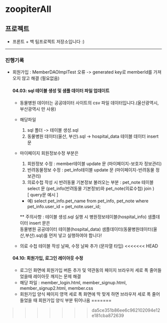 # zoopiterAll

## 프로젝트

- 프론트 + 백 팀프로젝트 저장소입니다 :)

---

### 진행기록

- 회원가입 : MemberDAOImplTest 오류 -> generated key로 memberId를 가져오지 않고 해결 (필요없음)

  #### 04.03: sql 테이블 생성 및 샘플 데이터 파일 업데이트

  - 동물병원 데이터는 공공데이터 사이트의 csv 파일 데이터입니다.(울산광역시, 부산광역시 만 사용)

  - 해당파일

    1. sql 폴더 -> 테이블 생성.sql
    2. 동물병원 데이터(울산, 부산).sql -> hospital_data 테이블 데이터 insert문

  - 마이페이지 회원정보수정 부분은

    1. 회원정보 수정 : member테이블 update 문 (마이페이지-보호자 정보관리)
    2. 반려동물정보 수정 : pet_info테이블 update 문 (마이페이지-반려동물 정보관리)
    3. 의료수첩 작성 시 반려동물 기본정보 불러오는 부분 : pet_note 테이블 select 문 (pet_info(반려동물 기본정보)와 pet_note(의료수첩) join )  
       [ query문 예시 ]

    - 예) select pet_info.pet_name from pet_info, pet_note where pet_info.user_id = pet_note.user_id;

    \*\* 주의사항 : 테이블 생성.sql 실행 시 병원정보테이블(hospital_info) 샘플데이터 insert 문은  
    동물병원 공공데이터 테이블(hospital_data) 샘플데이터(동물병원데이터(울산,부산).sql)를 먼저 넣고 실행하여야 합니다!

  - 의료 수첩 테이블 작성 날짜, 수정 날짜 추가 (문자열 타입)
<<<<<<< HEAD

  #### 04.10: 회원가입, 로그인 레이아웃 수정

  - 로그인 화면에 회원가입 버튼 추가 및 약관동의 페이지 브라우저 세로 폭 줄어들었을때 레이아웃 깨지는 문제 해결
  - 해당 파일 : member_login.html, member_signup.html, member_signup2.html, member.css
  - 회원가입 양식 페이지 영역 세로 폭 화면에 딱 맞게 하면 브라우저 세로 폭 줄어들었을 때 회원가입 양식 부분 튀어나옴
=======
>>>>>>> da5ce351b86ee6c962102094e12e181cba872639
